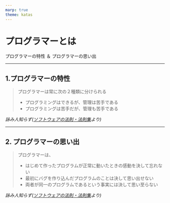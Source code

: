 ```yaml
---
marp: true
theme: katas
---
```

<!-- 
size: 16:9
paginate: true
-->
<!-- header: 勉強会#-->

# プログラマーとは

プログラマーの特性 ＆ プログラマーの思い出

---

## 1.プログラマーの特性

> プログラマーは常に次の２種類に分けられる
> * プログラミングはできるが、管理は苦手である
> * プログラミングは苦手だが、管理も苦手である

_詠み人知らず([ソフトウェアの法則・法則集](http://home.s05.itscom.net/knuhs/housokushuu.htm#h15)より)_

---

## 2. プログラマーの思い出

> プログラマーは、
> * はじめて作ったプログラムが正常に動いたときの感動を決して忘れない
> * 最初にバグを作り込んだプログラムのことは決して思い出せない
> * 両者が同一のプログラムであるという事実には決して思い至らない

_詠み人知らず([ソフトウェアの法則・法則集](http://home.s05.itscom.net/knuhs/housokushuu.htm#h15)より)_